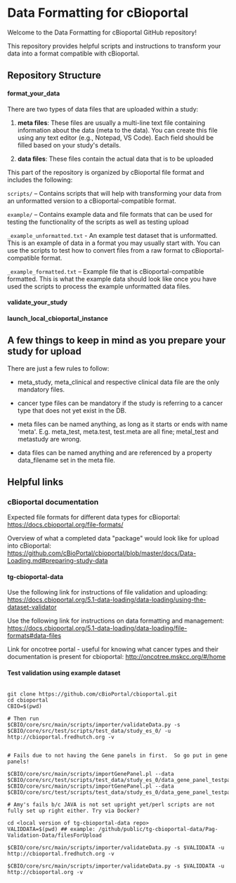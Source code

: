 # Data Formatting for cBioportal

Welcome to the Data Formatting for cBioportal GitHub repository! 

This repository provides helpful scripts and instructions to transform your data into a format compatible with cBioportal. 

## Repository Structure

#### format_your_data

There are two types of data files that are uploaded within a study:

1. **meta files**: These files are usually a multi-line text file containing information about the data (meta to the data). You can create this file using any text editor (e.g., Notepad, VS Code). Each field should be filled based on your study's details.

2. **data files**: These files contain the actual data that is to be uploaded
   
This part of the repository is organized by cBioportal file format and includes the following:

  `scripts/` – Contains scripts that will help with transforming your data from an unformatted version to a cBioportal-compatible format. 
  
  `example/` – Contains example data and file formats that can be used for testing the functionality of the scripts as well as testing upload

  ``_example_unformatted.txt`` - An example test dataset that is unformatted. This is an example of data in a format you may usually start with. You can use the scripts to test how to convert files from a raw format to cBioportal-compatible format.
  
  ``_example_formatted.txt`` – Example file that is cBioportal-compatible formatted. This is what the example data should look like once you have used the scripts to process the example unformatted data files. 

#### validate_your_study

#### launch_local_cbioportal_instance

## A few things to keep in mind as you prepare your study for upload

There are just a few rules to follow:

- meta_study, meta_clinical and respective clinical data file are the only mandatory files.
  
- cancer type files can be mandatory if the study is referring to a cancer type that does not yet exist in the DB.
  
- meta files can be named anything, as long as it starts or ends with name 'meta'. E.g. meta_test, meta.test, test.meta are all fine; metal_test and metastudy are wrong.
  
- data files can be named anything and are referenced by a property data_filename set in the meta file.


## Helpful links

### cBioportal documentation

Expected file formats for different data types for cBioportal: https://docs.cbioportal.org/file-formats/

Overview of what a completed data "package" would look like for upload into cBioportal: https://github.com/cBioPortal/cbioportal/blob/master/docs/Data-Loading.md#preparing-study-data















#### tg-cbioportal-data

Use the following link for instructions of file validation and uploading:
https://docs.cbioportal.org/5.1-data-loading/data-loading/using-the-dataset-validator

Use the following link for instructions on data formatting and management:
https://docs.cbioportal.org/5.1-data-loading/data-loading/file-formats#data-files

Link for oncotree portal - useful for knowing what cancer types and their documentation is present for cbioportal:
http://oncotree.mskcc.org/#/home


#### Test validation using example dataset

```

git clone https://github.com/cBioPortal/cbioportal.git
cd cbioportal
CBIO=$(pwd)

# Then run
$CBIO/core/src/main/scripts/importer/validateData.py -s $CBIO/core/src/test/scripts/test_data/study_es_0/ -u http://cbioportal.fredhutch.org -v


# Fails due to not having the Gene panels in first.  So go put in gene panels!

$CBIO/core/src/main/scripts/importGenePanel.pl --data $CBIO/core/src/test/scripts/test_data/study_es_0/data_gene_panel_testpanel1.txt
$CBIO/core/src/main/scripts/importGenePanel.pl --data $CBIO/core/src/test/scripts/test_data/study_es_0/data_gene_panel_testpanel2.txt

# Amy's fails b/c JAVA is not set upright yet/perl scripts are not fully set up right either. Try via Docker?
```

```
cd <local version of tg-cbioportal-data repo>
VALIDDATA=$(pwd) ## example: /github/public/tg-cbioportal-data/Pag-Validation-Data/filesForUpload

$CBIO/core/src/main/scripts/importer/validateData.py -s $VALIDDATA -u http://cbioportal.fredhutch.org -v

$CBIO/core/src/main/scripts/importer/validateData.py -s $VALIDDATA -u http://cbioportal.org -v
```


